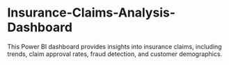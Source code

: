 # Insurance-Claims-Analysis-Dashboard
This Power BI dashboard provides insights into insurance claims, including trends, claim approval rates, fraud detection, and customer demographics.
